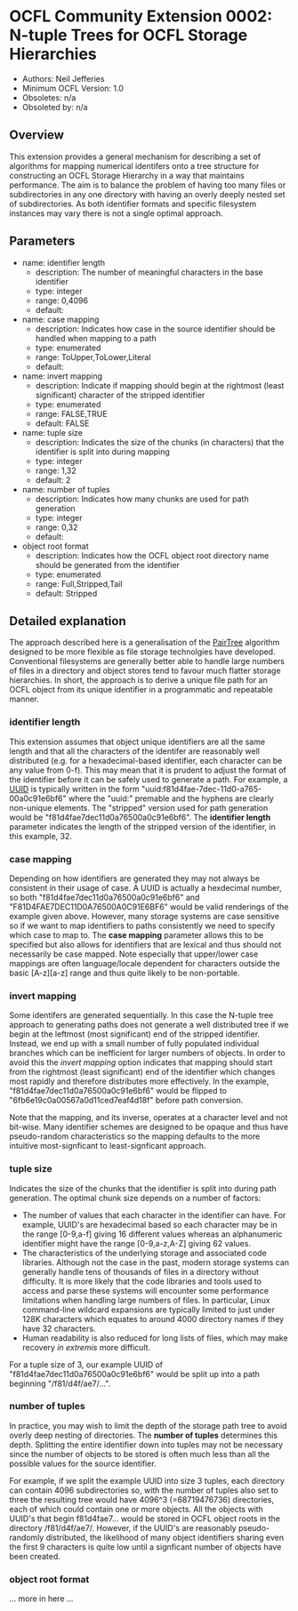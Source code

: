 # OCFL Community Extension 0002: N-tuple Trees for OCFL Storage Hierarchies

  * Authors: Neil Jefferies
  * Minimum OCFL Version: 1.0
  * Obsoletes: n/a
  * Obsoleted by: n/a

## Overview

This extension provides a general mechanism for describing a set of algorithms for mapping numerical identifers onto a tree structure for constructing an OCFL Storage Hierarchy in a way that maintains performance. The aim is to balance the problem of having too many files or subdirectories in any one directory with having an overly deeply nested set of subdirectories. As both identifier formats and specific filesystem instances may vary there is not a single optimal approach.       

## Parameters

* name: identifier length
  * description: The number of meaningful characters in the base identifier 
  * type: integer
  * range: 0,4096
  * default:
* name: case mapping
  * description: Indicates how case in the source identifier should be handled when mapping to a path
  * type: enumerated
  * range: ToUpper,ToLower,Literal
  * default:
* name: invert mapping
  * description: Indicate if mapping should begin at the rightmost (least significant) character of the stripped identifier
  * type: enumerated
  * range: FALSE,TRUE
  * default: FALSE
* name: tuple size
  * description: Indicates the size of the chunks (in characters) that the identifier is split into during mapping
  * type: integer
  * range: 1,32
  * default: 2
* name: number of tuples
  * description: Indicates how many chunks are used for path generation
  * type: integer
  * range: 0,32
  * default:
* object root format
  * description: Indicates how the OCFL object root directory name should be generated from the identifier
  * type: enumerated
  * range: Full,Stripped,Tail
  * default: Stripped

## Detailed explanation

The approach described here is a generalisation of the [PairTree](https://tools.ietf.org/html/draft-kunze-pairtree-01) algorithm designed to be more flexible as file storage technolgies have developed. Conventional filesystems are generally better able to handle large numbers of files in a directory and object stores tend to favour much flatter storage hierarchies. In short, the approach is to derive a unique file path for an OCFL object from its unique identifier in a programmatic and repeatable manner. 

### identifier length

This extension assumes that object unique identifiers are all the same length and that all the characters of the identifer are reasonably well distributed (e.g. for a hexadecimal-based identifier, each character can be any value from 0-f). This may mean that it is prudent to adjust the format of the identifier before it can be safely used to generate a path. For example, a [UUID](https://tools.ietf.org/html/rfc4122) is typically written in the form "uuid:f81d4fae-7dec-11d0-a765-00a0c91e6bf6" where the "uuid:" premable and the hyphens are clearly non-unique elements. The "stripped" version used for path generation would be "f81d4fae7dec11d0a76500a0c91e6bf6". The **identifier length** parameter indicates the length of the stripped version of the identifier, in this example, 32.   

### case mapping

Depending on how identifiers are generated they may not always be consistent in their usage of case. A UUID is actually a hexdecimal number, so both "f81d4fae7dec11d0a76500a0c91e6bf6" and "F81D4FAE7DEC11D0A76500A0C91E6BF6" would be valid renderings of the example given above. However, many storage systems are case sensitive so if we want to map identifiers to paths consistently we need to specify which case to map to. The **case mapping** parameter allows this to be specified but also allows for identifiers that are lexical and thus should not necessarily be case mapped. Note especially that upper/lower case mappings are often language/locale dependent for characters outside the basic \[A-z\]\[a-z\] range and thus quite likely to be non-portable.

### invert mapping

Some identifers are generated sequentially. In this case the N-tuple tree approach to generating paths does not generate a well distributed tree if we begin at the leftmost (most significant) end of the stripped identifier. Instead, we end up with a small number of fully populated individual branches which can be inefficient for larger numbers of objects. In order to avoid this the *invert mapping* option indicates that mapping should start from the rightmost (least significant) end of the identifier which changes most rapidly and therefore distributes more effectively. In the example, "f81d4fae7dec11d0a76500a0c91e6bf6" would be flipped to "6fb6e19c0a00567a0d11ced7eaf4d18f" before path conversion.

Note that the mapping, and its inverse, operates at a character level and not bit-wise. Many identifier schemes are designed to be opaque and thus have pseudo-random characteristics so the mapping defaults to the more intuitive most-signficant to least-signficant approach.          

### tuple size

Indicates the size of the chunks that the identifier is split into during path generation. The optimal chunk size depends on a number of factors:
* The number of values that each character in the identifier can have. For example, UUID's are hexadecimal based so each character may be in the range \[0-9,a-f\] giving 16 different values whereas an alphanumeric identifier might have the range \[0-9,a-z,A-Z\] giving 62 values.
* The characteristics of the underlying storage and associated code libraries. Although not the case in the past, modern storage systems can generally handle tens of thousands of files in a directory without difficulty. It is more likely that the code libraries and tools used to access and parse these systems will encounter some performance limitations when handling large numbers of files. In particular, Linux command-line wildcard expansions are typically limited to just under 128K characters which equates to around 4000 directory names if they have 32 characters. 
* Human readability is also reduced for long lists of files, which may make recovery *in extremis* more difficult.

For a tuple size of 3, our example UUID of "f81d4fae7dec11d0a76500a0c91e6bf6" would be split up into a path beginning "/f81/d4f/ae7/...".

### number of tuples

In practice, you may wish to limit the depth of the storage path tree to avoid overly deep nesting of directories. The **number of tuples** determines this depth. Splitting the entire identifier down into tuples may not be necessary since the number of objects to be stored is often much less than all the possible values for the source identifier. 

For example, if we split the example UUID into size 3 tuples, each directory can contain 4096 subdirectories so, with the number of tuples also set to three the resulting tree would have 4096^3 (=68719476736) directories, each of which could contain one or more objects. All the objects with UUID's that begin f81d4fae7... would be stored in OCFL object roots in the directory /f81/d4f/ae7/. However, if the UUID's are reasonably pseudo-randomly distributed, the likelihood of many object identifiers sharing even the first 9 characters is quite low until a signficant number of objects have been created.

### object root format







... more in here ...
